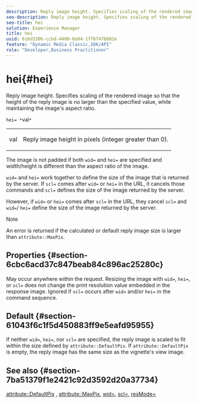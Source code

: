 ```yaml
---
description: Reply image height. Specifies scaling of the rendered image so that the height of the reply image is no larger than the specified value, while maintaining the image's aspect ratio.
seo-description: Reply image height. Specifies scaling of the rendered image so that the height of the reply image is no larger than the specified value, while maintaining the image's aspect ratio.
seo-title: hei
solution: Experience Manager
title: hei
uuid: 616d3306-ccbd-4400-8a94-1ff6f47b802e
feature: "Dynamic Media Classic,SDK/API"
role: "Developer,Business Practitioner"
---
```


# hei{#hei}

Reply image height. Specifies scaling of the rendered image so that the height of the reply image is no larger than the specified value, while maintaining the image's aspect ratio.

 `hei= *`val`*`

<table id="simpletable_C3A31CA539DC4D9F8BE50290D1AFA5CA"> 
 <tr class="strow"> 
  <td class="stentry"> <p><span class="codeph"> <span class="varname"> val</span> </span> </p></td> 
  <td class="stentry"> <p>Reply image height in pixels (integer greater than 0). </p></td> 
 </tr> 
</table>

The image is not padded if both `wid=` and `hei=` are specified and width/height is different than the aspect ratio of the image.

`wid=` and `hei=` work together to define the size of the image that is returned by the server. If `scl=` comes after `wid=` or `hei=` in the URL, it cancels those commands and `scl=` defines the size of the image returned by the server.

However, if `wid=` or `hei=` comes after `scl=` in the URL, they cancel `scl=` and `wid=`/ `hei=` define the size of the image returned by the server.

>[!NOTE]
>
>An error is returned if the calculated or default reply image size is larger than `attribute::MaxPix`.

## Properties {#section-6cbc6acd37c847beab84c896ac25280c}

May occur anywhere within the request. Resizing the image with `wid=`, `hei=`, or `scl=` does not change the print resolution value embedded in the response image. Ignored if `scl=` occurs after `wid=` and/or `hei=` in the command sequence.

## Default {#section-61043f6c1f5d450883ff9e5eafd95955}

If neither `wid=`, `hei=`, nor `scl=` are specified, the reply image is scaled to fit within the size defined by `attribute::DefaultPix`. If `attribute::DefaultPix` is empty, the reply image has the same size as the vignette's view image.

## See also {#section-7ba51379f1e2421c92d3592d20a37734}

[attribute::DefaultPix](../../../../../ir-api/material-cat/image-rendering-api-ref/c-ir-material-catalog/c-ir-attributes-reference/r-ir-defaultpix.md#reference-102c98f9b5d24d2aaaeb756653fb0e6f) , [attribute::MaxPix](../../../../../ir-api/material-cat/image-rendering-api-ref/c-ir-material-catalog/c-ir-attributes-reference/r-ir-maxpix.md#reference-569f186bbc2840a6bd3cffa8ff3e7657), [wid=](../../../../../ir-api/http-protocol/image-rendering-api-ref/c-ir-http-protocol-ref/c-ir-http-protocol-command-reference/r-ir-wid.md#reference-b7e691b0624941168c94b2749ae233ec), [scl=](../../../../../ir-api/http-protocol/image-rendering-api-ref/c-ir-http-protocol-ref/c-ir-http-protocol-command-reference/r-ir-scl.md#reference-b14b51a6cbe34f0bba42880540592f29), [resMode=](../../../../../ir-api/http-protocol/image-rendering-api-ref/c-ir-http-protocol-ref/c-ir-http-protocol-command-reference/r-ir-http-resmode.md#reference-851a5b636f8948cfb11456c9b7dab0d3) 
